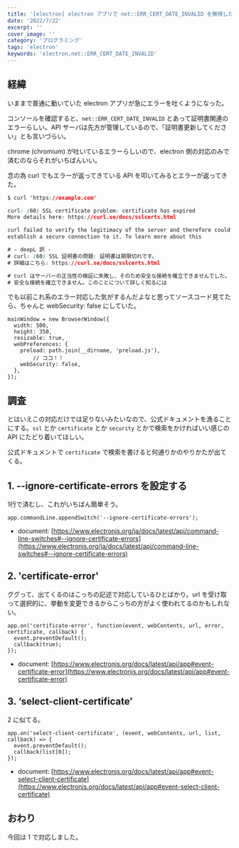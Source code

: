 ```yaml
---
title: '[electron] electron アプリで net::ERR_CERT_DATE_INVALID を無視したいときの対応方法'
date: '2022/7/22'
excerpt: ''
cover_image: ''
category: 'プログラミング'
tags: 'electron'
keywords: 'electron,net::ERR_CERT_DATE_INVALID'
---
```


## 経緯

いままで普通に動いていた electron アプリが急にエラーを吐くようになった。

コンソールを確認すると、`net::ERR_CERT_DATE_INVALID` とあって証明書関連のエラーらしい。API サーバは先方が管理しているので、「証明書更新してください」とも言いづらい。

chrome (chromium) が吐いているエラーらしいので、electron 側の対応のみで済むのならそれがいちばんいい。

念の為 curl でもエラーが返ってきている API を叩いてみるとエラーが返ってきた。

```css
$ curl 'https://example.com'

curl: (60) SSL certificate problem: certificate has expired
More details here: https://curl.se/docs/sslcerts.html

curl failed to verify the legitimacy of the server and therefore could not
establish a secure connection to it. To learn more about this

# - deepL 訳 -
# curl: (60) SSL 証明書の問題: 証明書は期限切れです。
# 詳細はこちら: https://curl.se/docs/sslcerts.html

# curl はサーバーの正当性の検証に失敗し、そのため安全な接続を確立できませんでした。
# 安全な接続を確立できません。このことについて詳しく知るには
```

でも以前これ系のエラー対応した気がするんだよなと思ってソースコード見てたら、ちゃんと webSecurity: false にしていた。

```tsx
mainWindow = new BrowserWindow({
  width: 500,
  height: 350,
  resizable: true,
  webPreferences: {
    preload: path.join(__dirname, 'preload.js'),
		// ココ！！
    webSecurity: false,
  },
});
```

## 調査

とはいえこの対応だけでは足りないみたいなので、公式ドキュメントを漁ることにする。`ssl` とか `certificate` とか `security` とかで検索をかければいい感じの API にたどり着いてほしい。

公式ドキュメントで `certificate` で検索を書けると何通りかのやりかたが出てくる。

## 1. --ignore-certificate-errors を設定する

1行で済むし、これがいちばん簡単そう。

```tsx
app.commandLine.appendSwitch('--ignore-certificate-errors');
```

- document: [https://www.electronjs.org/ja/docs/latest/api/command-line-switches#--ignore-certificate-errors](https://www.electronjs.org/ja/docs/latest/api/command-line-switches#--ignore-certificate-errors)

## 2. 'certificate-error'

ググって、出てくるのはこっちの記述で対応しているひとばかり。url を受け取って選択的に、挙動を変更できるからこっちの方がよく使われてるのかもしれない。

```tsx
app.on('certificate-error', function(event, webContents, url, error, certificate, callback) {
  event.preventDefault();
  callback(true);
});
```

- document: [https://www.electronjs.org/docs/latest/api/app#event-certificate-error](https://www.electronjs.org/docs/latest/api/app#event-certificate-error)

## 3. ‘**select-client-certificate’**

2 に似てる。

```tsx
app.on('select-client-certificate', (event, webContents, url, list, callback) => {
  event.preventDefault();
  callback(list[0]);
});
```

- document: [https://www.electronjs.org/docs/latest/api/app#event-select-client-certificate](https://www.electronjs.org/docs/latest/api/app#event-select-client-certificate)

## おわり

今回は 1 で対応しました。
